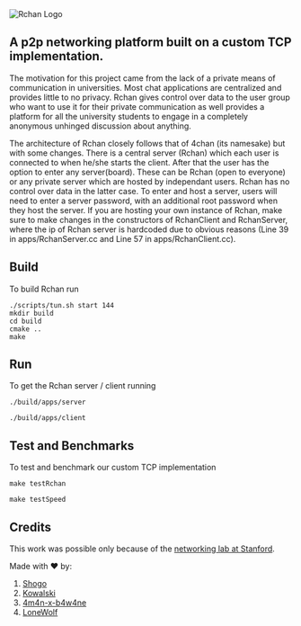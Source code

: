 <image src="./assets/logo.png" alt="Rchan Logo">

## A p2p networking platform built on a custom TCP implementation.

The motivation for this project came from the lack of a private means of communication in universities. Most chat applications are centralized and provides little to no privacy. Rchan gives control over data to the user group who want to use it for their private communication as well provides a platform for all the university students to engage in a completely anonymous unhinged discussion about anything. 

The architecture of Rchan closely follows that of 4chan (its namesake) but with some changes. There is a central server (Rchan) which each user is connected to when he/she starts the client. After that the user has the option to enter any server(board). These can be Rchan (open to everyone) or any private server which are hosted by independant users. Rchan has no control over data in the latter case. To enter and host a server, users will need to enter a server password, with an additional root password when they host the server. If you are hosting your own instance of Rchan, make sure to make changes in the constructors of RchanClient and RchanServer, where the ip of Rchan server is hardcoded due to obvious reasons (Line 39 in apps/RchanServer.cc and Line 57 in apps/RchanClient.cc). 

## Build

To build Rchan run

```
./scripts/tun.sh start 144
mkdir build
cd build
cmake ..
make
```

## Run

To get the Rchan server / client running

```
./build/apps/server
```
```
./build/apps/client
```

## Test and Benchmarks

To test and benchmark our custom TCP implementation

```
make testRchan
```

```
make testSpeed
```

## Credits

This work was possible only because of the [networking lab at Stanford](https://cs144.stanford.edu). 

Made with ❤️ by: 

1. [Shogo](https://twitter.com/ShogLoFi)
2. [Kowalski](https://twitter.com/AnantJain99390)
3. [4m4n-x-b4w4ne](https://twitter.com/Abnwamsn)
4. [LoneWolf](https://twitter.com/atul_k_6)
